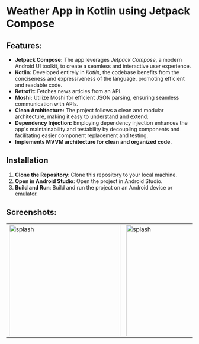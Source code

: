 # Weather App in Kotlin using Jetpack Compose

## Features:
- **Jetpack Compose:** The app leverages *Jetpack Compose*, a modern Android UI toolkit, to create a seamless and interactive user experience.
- **Kotlin:** Developed entirely in *Kotlin*, the codebase benefits from the conciseness and expressiveness of the language, promoting efficient and readable code.
- **Retrofit:** Fetches news articles from an API.
- **Moshi:** Utilize Moshi for efficient JSON parsing, ensuring seamless communication with APIs.
- **Clean Architecture:** The project follows a clean and modular architecture, making it easy to understand and extend.
- **Dependency Injection:** Employing dependency injection enhances the app's maintainability and testability by decoupling components and facilitating easier component replacement and testing.
- **Implements MVVM architecture for clean and organized code.**

## Installation
1. **Clone the Repository**: Clone this repository to your local machine.
2. **Open in Android Studio**: Open the project in Android Studio.
3. **Build and Run**: Build and run the project on an Android device or emulator.



## Screenshots:
<table>
  <tr>
    <td><img src="https://github.com/AhmedGamalRamadan/WeatherCompose/assets/144063315/3977bf4f-5e5c-4143-8d65-8b4c6f347a2f" alt="splash" width="300"></td>
     <td><img src="https://github.com/AhmedGamalRamadan/WeatherCompose/assets/144063315/016f42e6-3c8a-4643-afc6-79d2abd47f69" alt="splash" width="300"></td>
  </tr>
</table>
